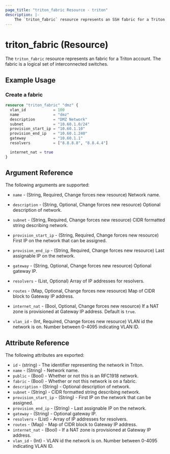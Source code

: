 ```yaml
---
page_title: "triton_fabric Resource - triton"
description: |-
    The `triton_fabric` resource represents an SSH fabric for a Triton account.
---
```


# triton_fabric (Resource)

The `triton_fabric` resource represents an fabric for a Triton account. The fabric is a logical set of interconnected switches.

## Example Usage

### Create a fabric

```terraform
resource "triton_fabric" "dmz" {
  vlan_id            = 100
  name               = "dmz"
  description        = "DMZ Network"
  subnet             = "10.60.1.0/24"
  provision_start_ip = "10.60.1.10"
  provision_end_ip   = "10.60.1.240"
  gateway            = "10.60.1.1"
  resolvers          = ["8.8.8.8", "8.8.4.4"]

  internet_nat = true
}
```

## Argument Reference

The following arguments are supported:

* `name` - (String, Required, Change forces new resource) Network name.

* `description` - (String, Optional, Change forces new resource) Optional description of network.

* `subnet` - (String, Required, Change forces new resource) CIDR formatted string describing network.

* `provision_start_ip` - (String, Required, Change forces new resource) First IP on the network that can be assigned.

* `provision_end_ip` - (String, Required, Change forces new resource) Last assignable IP on the network.

* `gateway` - (String, Optional, Change forces new resource) Optional gateway IP.

* `resolvers` - (List, Optional) Array of IP addresses for resolvers.

* `routes` - (Map, Optional, Change forces new resource) Map of CIDR block to Gateway IP address.

* `internet_nat` - (Bool, Optional, Change forces new resource) If a NAT zone is provisioned at Gateway IP address. Default is `true`.

* `vlan_id` - (Int, Required, Change forces new resource) VLAN id the network is on. Number between 0-4095 indicating VLAN ID.

## Attribute Reference

The following attributes are exported:

* `id` - (string) - The identifier representing the network in Triton.
* `name` - (String) - Network name.
* `public` - (Bool) - Whether or not this is an RFC1918 network.
* `fabric` - (Bool) - Whether or not this network is on a fabric.
* `description` - (String) - Optional description of network.
* `subnet` - (String) - CIDR formatted string describing network.
* `provision_start_ip` - (String) - First IP on the network that can be assigned.
* `provision_end_ip` - (String) - Last assignable IP on the network.
* `gateway` - (String) - Optional gateway IP.
* `resolvers` - (List) - Array of IP addresses for resolvers.
* `routes` - (Map) - Map of CIDR block to Gateway IP address.
* `internet_nat` - (Bool) - If a NAT zone is provisioned at Gateway IP address.
* `vlan_id` - (Int) - VLAN id the network is on. Number between 0-4095 indicating VLAN ID.
